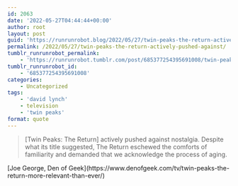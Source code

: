 ```yaml
---
id: 2063
date: '2022-05-27T04:44:44+00:00'
author: root
layout: post
guid: 'https://runrunrobot.blog/2022/05/27/twin-peaks-the-return-actively-pushed-against/'
permalink: /2022/05/27/twin-peaks-the-return-actively-pushed-against/
tumblr_runrunrobot_permalink:
    - 'https://runrunrobot.tumblr.com/post/685377254395691008/twin-peaks-the-return-actively-pushed-against'
tumblr_runrunrobot_id:
    - '685377254395691008'
categories:
    - Uncategorized
tags:
    - 'david lynch'
    - television
    - 'twin peaks'
format: quote
---
```


> \[Twin Peaks: The Return\] actively pushed against nostalgia. Despite what its title suggested, The Return eschewed the comforts of familiarity and demanded that we acknowledge the process of aging.

<div class="attribution">[Joe George, Den of Geek](https://www.denofgeek.com/tv/twin-peaks-the-return-more-relevant-than-ever/)</div>